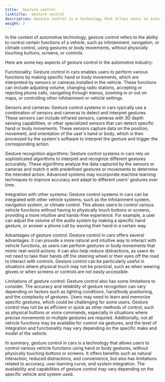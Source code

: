 ```yaml
---
title:  Gesture control
linktitle:  Gesture control
description: Gesture control is a technology that allows users to interact with devices or systems using physical gestures, typically detected by sensors or cameras.
weight: 2
---
```

<!-- markdownlint-disable MD033 -->
 In the context of automotive technology, gesture control refers to the ability to control certain functions of a vehicle, such as infotainment, navigation, or climate control, using gestures or body movements, without physically touching buttons, screens, or controls.

Here are some key aspects of gesture control in the automotive industry:

Functionality: Gesture control in cars enables users to perform various functions by making specific hand or body movements, which are interpreted by sensors or cameras installed in the vehicle. These functions can include adjusting volume, changing radio stations, accepting or rejecting phone calls, navigating through menus, zooming in or out on maps, or controlling other infotainment or vehicle settings.

Sensors and cameras: Gesture control systems in cars typically use a combination of sensors and cameras to detect and interpret gestures. These sensors can include infrared sensors, cameras with 3D depth sensing capabilities, or other specialized sensors that can detect specific hand or body movements. These sensors capture data on the position, movement, and orientation of the user's hand or body, which is then processed by the system's software to interpret the gesture and trigger the corresponding action.

Gesture recognition algorithms: Gesture control systems in cars rely on sophisticated algorithms to interpret and recognize different gestures accurately. These algorithms analyze the data captured by the sensors or cameras and match it with predefined gestures or movements to determine the intended action. Advanced systems may incorporate machine learning techniques to improve accuracy and adapt to different users' gestures over time.

Integration with other systems: Gesture control systems in cars can be integrated with other vehicle systems, such as the infotainment system, navigation system, or climate control. This allows users to control various vehicle functions without having to physically touch buttons or screens, providing a more intuitive and hands-free experience. For example, a user can adjust the volume of the audio system by making a specific hand gesture, or answer a phone call by waving their hand in a certain way.

Advantages of gesture control: Gesture control in cars offers several advantages. It can provide a more natural and intuitive way to interact with vehicle functions, as users can perform gestures or body movements that mimic real-world actions. It can also help reduce distractions, as users do not need to take their hands off the steering wheel or their eyes off the road to interact with controls. Gesture control can be particularly useful in situations where physical touch may not be practical, such as when wearing gloves or when screens or controls are not easily accessible.

Limitations of gesture control: Gesture control also has some limitations to consider. The accuracy and reliability of gesture recognition can vary depending on factors such as lighting conditions, hand/body positioning, and the complexity of gestures. Users may need to learn and memorize specific gestures, which could be challenging for some users. Gesture control may not be as efficient or quick as other methods of control, such as physical buttons or voice commands, especially in situations where precise movements or multiple gestures are required. Additionally, not all vehicle functions may be available for control via gestures, and the level of integration and functionality may vary depending on the specific make and model of the vehicle.

In summary, gesture control in cars is a technology that allows users to control various vehicle functions using hand or body gestures, without physically touching buttons or screens. It offers benefits such as natural interaction, reduced distractions, and convenience, but also has limitations related to accuracy, user learning curve, and system integration. The availability and capabilities of gesture control may vary depending on the specific vehicle and system used.
